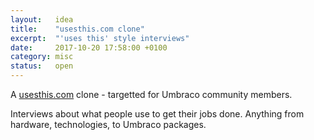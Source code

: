 ```yaml
---
layout:   idea
title:    "usesthis.com clone"
excerpt:  "'uses this' style interviews"
date:     2017-10-20 17:58:00 +0100
category: misc
status:   open
---
```


A [usesthis.com](https://usesthis.com/) clone - targetted for Umbraco community members.

Interviews about what people use to get their jobs done. Anything from hardware, technologies, to Umbraco packages.
